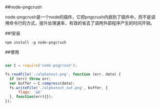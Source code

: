 ##node-pngcrush

node-pngcrush是一个node的插件，它把pngcrush内嵌到了插件中，而不是调用命令行的方式，提升处理速率，有效的省去了调用外部程序产生的时间开销。

##!安装

    npm install -g node-pngcrush

##使用

```javascript

var C = require('node-pngcrush');

fs.readFile('./alphatest.png', function (err, data) {
  if (err) throw err;
  var buffer = C.compress(data);
  fs.writeFile('./alphatest_out.png', buffer, {
      flags: 'wb'
  }, function(err){});
});


```